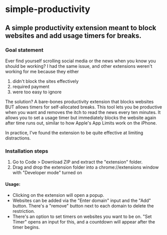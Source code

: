 # simple-productivity
## A simple productivity extension meant to block websites and add usage timers for breaks.

### Goal statement

Ever find yourself scrolling social media or the news when you know you should be working? 
I had the same issue, and other extensions weren't working for me because they either 
1) didn't block the sites effectively
2) required payment
3) were too easy to ignore

The solution? A bare-bones productivity extension that blocks websites BUT allows timers for self-allocated breaks. 
This tool lets you be productive when you want and removes the itch to read the news every ten minutes. It allows you to set a usage timer but immediately blocks the website again after time runs out, similar to how Apple's App Limits work on the iPhone. 

In practice, I've found the extension to be quite effective at limiting distractions.

### Installation steps

1) Go to Code > Download ZIP and extract the "extension" folder.
2) Drag and drop the extension folder into a chrome://extensions window with "Developer mode" turned on

#### Usage:
- Clicking on the extension will open a popup.
- Websites can be added via the "Enter domain" input and the "Add" button. There's a "remove" button next to each domain to delete the restriction.
- There's an option to set timers on websites you want to be on. "Set Timer" opens an input for this, and a countdown will appear after the timer begins.

  
